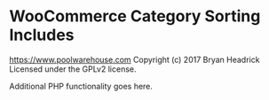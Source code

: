 # WooCommerce Category Sorting Includes #
https://www.poolwarehouse.com
Copyright (c) 2017 Bryan Headrick
Licensed under the GPLv2 license.

Additional PHP functionality goes here.